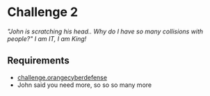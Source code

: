 # Challenge 2

*"John is scratching his head.. Why do I have so many collisions with people?" I am IT, I am King!*

## Requirements

* [challenge.orangecyberdefense](challenge.orangecyberdefense)
* John said you need more, so so so many more
